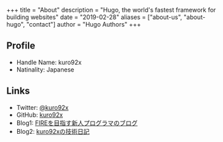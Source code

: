 +++
title = "About"
description = "Hugo, the world's fastest framework for building websites"
date = "2019-02-28"
aliases = ["about-us", "about-hugo", "contact"]
author = "Hugo Authors"
+++

## Profile

* Handle Name: kuro92x
* Natinality: Japanese

## Links

* Twitter: [@kuro92x](https://twitter.com/kuro92x)
* GitHub: [kuro92x](https://github.com/kuro92x)
* Blog1: [FIREを目指す新人プログラマのブログ](https://kuro92x.hatenablog.jp)
* Blog2: [kuro92xの技術日記](https://kuro92x.hatenablog.com)

